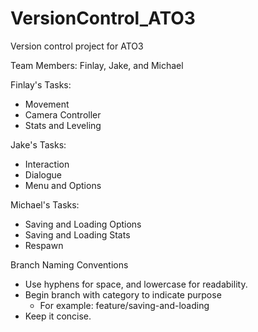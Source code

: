 # VersionControl_ATO3
Version control project for ATO3

Team Members: Finlay, Jake, and Michael

Finlay's Tasks:
- Movement
- Camera Controller
- Stats and Leveling

Jake's Tasks:
- Interaction
- Dialogue
- Menu and Options

Michael's Tasks:
- Saving and Loading Options
- Saving and Loading Stats
- Respawn


Branch Naming Conventions

- Use hyphens for space, and lowercase for readability.
- Begin branch with category to indicate purpose
	- For example: feature/saving-and-loading
- Keep it concise.